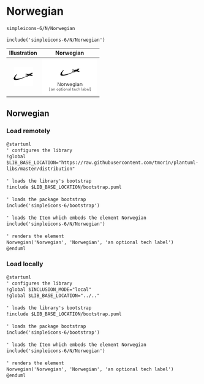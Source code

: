# Norwegian


```text
simpleicons-6/N/Norwegian
```

```text
include('simpleicons-6/N/Norwegian')
```



| Illustration | Norwegian |
| :---: | :---: |
| ![illustration for Illustration](../../simpleicons-6/N/Norwegian.png) | ![illustration for Norwegian](../../simpleicons-6/N/Norwegian.Local.png) |




## Norwegian

### Load remotely
```plantuml
@startuml
' configures the library
!global $LIB_BASE_LOCATION="https://raw.githubusercontent.com/tmorin/plantuml-libs/master/distribution"

' loads the library's bootstrap
!include $LIB_BASE_LOCATION/bootstrap.puml

' loads the package bootstrap
include('simpleicons-6/bootstrap')

' loads the Item which embeds the element Norwegian
include('simpleicons-6/N/Norwegian')

' renders the element
Norwegian('Norwegian', 'Norwegian', 'an optional tech label')
@enduml
```

### Load locally
```plantuml
@startuml
' configures the library
!global $INCLUSION_MODE="local"
!global $LIB_BASE_LOCATION="../.."

' loads the library's bootstrap
!include $LIB_BASE_LOCATION/bootstrap.puml

' loads the package bootstrap
include('simpleicons-6/bootstrap')

' loads the Item which embeds the element Norwegian
include('simpleicons-6/N/Norwegian')

' renders the element
Norwegian('Norwegian', 'Norwegian', 'an optional tech label')
@enduml
```

